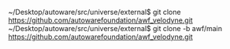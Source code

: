 ~/Desktop/autoware/src/universe/external$ git clone https://github.com/autowarefoundation/awf_velodyne.git
~/Desktop/autoware/src/universe/external$ git clone -b awf/main https://github.com/autowarefoundation/awf_velodyne.git
